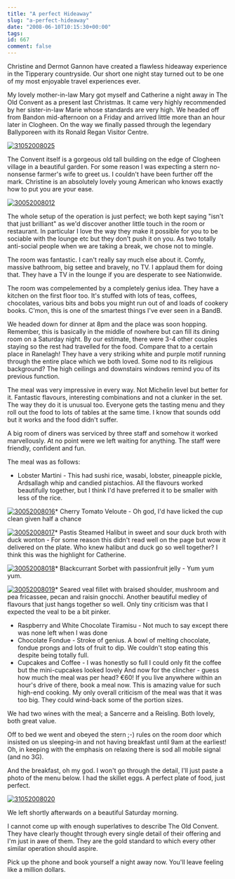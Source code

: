 ```yaml
---
title: "A perfect Hideaway"
slug: "a-perfect-hideaway"
date: "2008-06-10T10:15:30+00:00"
tags:
id: 667
comment: false
---
```


Christine and Dermot Gannon have created a flawless hideaway experience in the Tipperary countryside. Our short one night stay turned out to be one of my most enjoyable travel experiences ever.

My lovely mother-in-law Mary got myself and Catherine a night away in The Old Convent as a present last Christmas. It came very highly recommended by her sister-in-law Marie whose standards are very high. We headed off from Bandon mid-afternoon on a Friday and arrived little more than an hour later in Clogheen. On the way we finally passed through the legendary Ballyporeen with its Ronald Regan Visitor Centre.

[![31052008025](http://farm3.static.flickr.com/2389/2540910131_176a04b0ee.jpg)](http://www.flickr.com/photos/bandon1/2540910131/ "31052008025 by bandon1, on Flickr")

The Convent itself is a gorgeous old tall building on the edge of Clogheen village in a beautiful garden. For some reason I was expecting a stern no-nonsense farmer's wife to greet us. I couldn't have been further off the mark. Christine is an absolutely lovely young American who knows exactly how to put you are your ease.

[![30052008012](http://farm4.static.flickr.com/3036/2541690260_dfca0127fc.jpg)](http://www.flickr.com/photos/bandon1/2541690260/ "30052008012 by bandon1, on Flickr")

The whole setup of the operation is just perfect; we both kept saying "isn't that just brilliant" as we'd discover another little touch in the room or restaurant. In particular I love the way they make it possible for you to be sociable with the lounge etc but they don't push it on you. As two totally anti-social people when we are taking a break, we chose not to mingle.

The room was fantastic. I can't really say much else about it. Comfy, massive bathroom, big settee and bravely, no TV. I applaud them for doing that. They have a TV in the lounge if you are desperate to see Nationwide.

The room was compelemented by a completely genius idea. They have a kitchen on the first floor too. It's stuffed with lots of teas, coffees, chocolates, various bits and bobs you might run out of and loads of cookery books. C'mon, this is one of the smartest things I've ever seen in a BandB.

We headed down for dinner at 8pm and the place was soon hopping. Remember, this is basically in the middle of nowhere but can fill its dining room on a Saturday night. By our estimate, there were 3-4 other couples staying so the rest had travelled for the food. Compare that to a certain place in Ranelagh! They have a very striking white and purple motif running through the entire place which we both loved. Some nod to its religious background? The high ceilings and downstairs windows remind you of its previous function.

The meal was very impressive in every way. Not Michelin level but better for it. Fantastic flavours, interesting combinations and not a clunker in the set. The way they do it is unusual too. Everyone gets the tasting menu and they roll out the food to lots of tables at the same time. I know that sounds odd but it works and the food didn't suffer.

A big room of diners was serviced by three staff and somehow it worked marvellously. At no point were we left waiting for anything. The staff were friendly, confident and fun.

The meal was as follows:

*   Lobster Martini - This had sushi rice, wasabi, lobster, pineapple pickle, Ardsallagh whip and candied pistachios. All the flavours worked beautifully together, but I think I'd have preferred it to be smaller with less of the rice.

[![30052008016](http://farm3.static.flickr.com/2094/2541694708_32867637aa.jpg)](http://www.flickr.com/photos/bandon1/2541694708/ "30052008016 by bandon1, on Flickr")*   Cherry Tomato Veloute - Oh god, I'd have licked the cup clean given half a chance

[![30052008017](http://farm4.static.flickr.com/3082/2541696766_060e068000.jpg)](http://www.flickr.com/photos/bandon1/2541696766/ "30052008017 by bandon1, on Flickr")*   Pastis Steamed Halibut in sweet and sour duck broth with duck wonton - For some reason this didn't read well on the page but wow it delivered on the plate. Who knew halibut and duck go so well together? I think this was the highlight for Catherine.

[![30052008018](http://farm3.static.flickr.com/2029/2541700452_39a0aa7dbb.jpg)](http://www.flickr.com/photos/bandon1/2541700452/ "30052008018 by bandon1, on Flickr")*   Blackcurrant Sorbet with passionfruit jelly - Yum yum yum.

[![30052008019](http://farm3.static.flickr.com/2407/2541704576_a316cc87eb.jpg)](http://www.flickr.com/photos/bandon1/2541704576/ "30052008019 by bandon1, on Flickr")*   Seared veal fillet with braised shoulder, mushroom and pea fricassee, pecan and raisin gnocchi. Another beautiful medley of flavours that just hangs together so well. Only tiny criticism was that I expected the veal to be a bit pinker.
*   Raspberry and White Chocolate Tiramisu - Not much to say except there was none left when I was done
*   Chocolate Fondue  - Stroke of genius. A bowl of melting chocolate, fondue prongs and lots of fruit to dip. We couldn't stop eating this despite being totally full.
*   Cupcakes and Coffee - I was honestly so full I could only fit the coffee but the mini-cupcakes looked lovely
And now for the clincher - guess how much the meal was per head? €60! If you live anywhere within an hour's drive of there, book a meal now. This is amazing value for such high-end cooking. My only overall criticism of the meal was that it was too big. They could wind-back some of the portion sizes.

We had two wines with the meal; a Sancerre and a Reisling. Both lovely, both great value.

Off to bed we went and obeyed the stern ;-) rules on the room door which insisted on us sleeping-in and not having breakfast until 9am at the earliest! Oh, in keeping with the emphasis on relaxing there is sod all mobile signal (and no 3G).

And the breakfast, oh my god. I won't go through the detail, I'll just paste a photo of the menu below. I had the skillet eggs. A perfect plate of food, just perfect.

[![31052008020](http://farm3.static.flickr.com/2171/2540887767_af29730e73.jpg)](http://www.flickr.com/photos/bandon1/2540887767/ "31052008020 by bandon1, on Flickr")

We left shortly afterwards on a beautiful Saturday morning.

I cannot come up with enough superlatives to describe The Old Convent. They have clearly thought through every single detail of their offering and I'm just in awe of them. They are the gold standard to which every other similar operation should aspire.

Pick up the phone and book yourself a night away now. You'll leave feeling like a million dollars.
